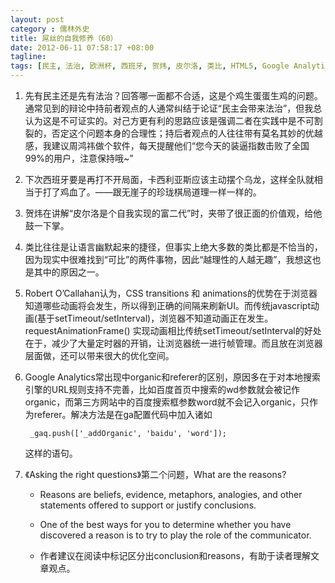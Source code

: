 ```yaml
---
layout: post
category : 儒林外史
title: 屌丝的自我修养（60）
date: 2012-06-11 07:58:17 +08:00
tagline:
tags: [民主, 法治, 欧洲杯, 西班牙, 贺炜, 皮尔洛, 类比, HTML5, Google Analytics, critical thinking]
---
```



1. 先有民主还是先有法治？回答哪一面都不合适，这是个鸡生蛋蛋生鸡的问题。通常见到的辩论中持前者观点的人通常纠结于论证“民主会带来法治”，但我总认为这是不可证实的。对己方更有利的思路应该是强调二者在实践中是不可割裂的，否定这个问题本身的合理性；持后者观点的人往往带有莫名其妙的优越感，我建议周鸿祎做个软件，每天提醒他们“您今天的装逼指数击败了全国99%的用户，注意保持哦~”

2. 下次西班牙要是再打不开局面，卡西利亚斯应该主动摆个乌龙，这样全队就相当于打了鸡血了。——跟无崖子的珍珑棋局道理一样一样的。

3. 贺炜在讲解“皮尔洛是个自我实现的富二代”时，夹带了很正面的价值观，给他鼓一下掌。

4. 类比往往是让语言幽默起来的捷径，但事实上绝大多数的类比都是不恰当的，因为现实中很难找到“可比”的两件事物，因此“越理性的人越无趣”，我想这也是其中的原因之一。

5. Robert O’Callahan认为，CSS transitions 和 animations的优势在于浏览器知道哪些动画将会发生，所以得到正确的间隔来刷新UI。而传统javascript动画(基于setTimeout/setInterval)，浏览器不知道动画正在发生。 requestAnimationFrame() 实现动画相比传统setTimeout/setInterval的好处在于，减少了大量定时器的开销，让浏览器统一进行帧管理。而且放在浏览器层面做，还可以带来很大的优化空间。

6. Google Analytics常出现中organic和referer的区别，原因多在于对本地搜索引擎的URL规则支持不完善，比如百度首页中搜索的wd参数就会被记作organic，而第三方网站中的百度搜索框参数word就不会记入organic，只作为referer。解决方法是在ga配置代码中加入诸如 

        _gaq.push(['_addOrganic', 'baidu', 'word']);

    这样的语句。

7. 《Asking the right questions》第二个问题，What are the reasons?

    * Reasons are beliefs, evidence, metaphors, analogies, and other statements offered to support or justify conclusions.

    * One of the best ways for you to determine whether you have discovered a reason is to try to play the role of the communicator.

    * 作者建议在阅读中标记区分出conclusion和reasons，有助于读者理解文章观点。

